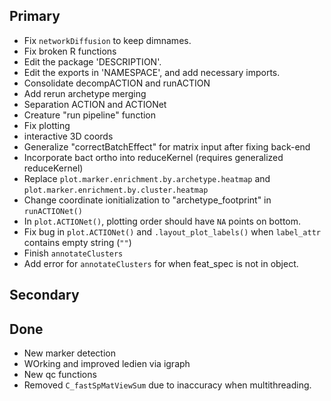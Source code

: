 ## Primary
* Fix `networkDiffusion` to keep dimnames.
* Fix broken R functions
* Edit the package 'DESCRIPTION'.
* Edit the exports in 'NAMESPACE', and add necessary imports.
* Consolidate decompACTION and runACTION
* Add rerun archetype merging
* Separation ACTION and ACTIONet
* Creature "run pipeline" function
* Fix plotting
 * interactive 3D coords
 * Generalize "correctBatchEffect" for matrix input after fixing back-end
 * Incorporate bact ortho into reduceKernel (requires generalized reduceKernel)
* Replace `plot.marker.enrichment.by.archetype.heatmap` and `plot.marker.enrichment.by.cluster.heatmap`
* Change coordinate ionitialization to "archetype_footprint" in `runACTIONet()`
* In `plot.ACTIONet()`, plotting order should have `NA` points on bottom.
* Fix bug in `plot.ACTIONet()` and `.layout_plot_labels()` when `label_attr` contains empty string (`""`)
* Finish `annotateClusters`
* Add error for `annotateClusters` for when feat_spec is not in object.
## Secondary


## Done
* New marker detection
* WOrking and improved ledien via igraph
* New qc functions
* Removed `C_fastSpMatViewSum` due to inaccuracy when multithreading.
